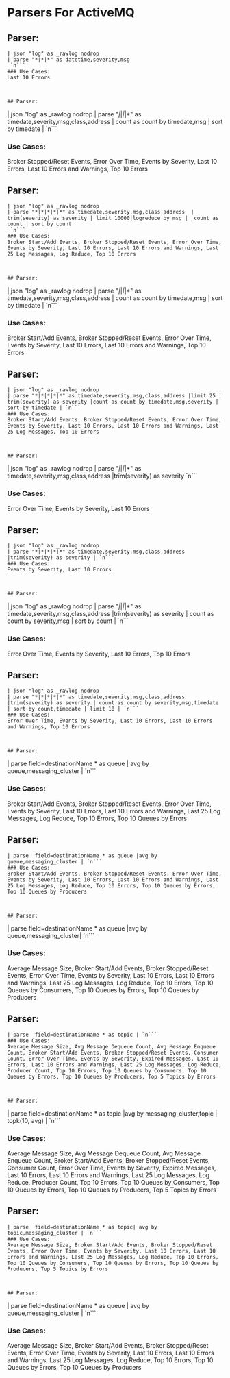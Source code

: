 # Parsers For ActiveMQ

## Parser:
```
| json "log" as _rawlog nodrop
| parse "*|*|*" as datetime,severity,msg
 `n```
### Use Cases:
Last 10 Errors



## Parser:
```
| json "log" as _rawlog nodrop
| parse "*|*|*|*|*" as timedate,severity,msg,class,address  | count as count by timedate,msg | sort by timedate | `n```
### Use Cases:
Broker Stopped/Reset Events, Error Over Time, Events by Severity, Last 10 Errors, Last 10 Errors and Warnings, Top 10 Errors



## Parser:
```
| json "log" as _rawlog nodrop
| parse "*|*|*|*|*" as timedate,severity,msg,class,address  | trim(severity) as severity | limit 10000|logreduce by msg | _count as count | sort by count
 `n```
### Use Cases:
Broker Start/Add Events, Broker Stopped/Reset Events, Error Over Time, Events by Severity, Last 10 Errors, Last 10 Errors and Warnings, Last 25 Log Messages, Log Reduce, Top 10 Errors



## Parser:
```
| json "log" as _rawlog nodrop
| parse "*|*|*|*|*" as timedate,severity,msg,class,address | count as count by timedate,msg | sort by timedate | `n```
### Use Cases:
Broker Start/Add Events, Broker Stopped/Reset Events, Error Over Time, Events by Severity, Last 10 Errors, Last 10 Errors and Warnings, Top 10 Errors



## Parser:
```
| json "log" as _rawlog nodrop
| parse "*|*|*|*|*" as timedate,severity,msg,class,address |limit 25 | trim(severity) as severity |count as count by timedate,msg,severity | sort by timedate | `n```
### Use Cases:
Broker Start/Add Events, Broker Stopped/Reset Events, Error Over Time, Events by Severity, Last 10 Errors, Last 10 Errors and Warnings, Last 25 Log Messages, Top 10 Errors



## Parser:
```
| json "log" as _rawlog nodrop
| parse "*|*|*|*|*" as timedate,severity,msg,class,address |trim(severity) as severity 
 `n```
### Use Cases:
Error Over Time, Events by Severity, Last 10 Errors



## Parser:
```
| json "log" as _rawlog nodrop
| parse "*|*|*|*|*" as timedate,severity,msg,class,address |trim(severity) as severity | `n```
### Use Cases:
Events by Severity, Last 10 Errors



## Parser:
```
| json "log" as _rawlog nodrop
| parse "*|*|*|*|*" as timedate,severity,msg,class,address |trim(severity) as severity | count as count by severity,msg | sort by count | `n```
### Use Cases:
Error Over Time, Events by Severity, Last 10 Errors, Top 10 Errors



## Parser:
```
| json "log" as _rawlog nodrop
| parse "*|*|*|*|*" as timedate,severity,msg,class,address |trim(severity) as severity | count as count by severity,msg,timedate | sort by count,timedate | limit 10 | `n```
### Use Cases:
Error Over Time, Events by Severity, Last 10 Errors, Last 10 Errors and Warnings, Top 10 Errors



## Parser:
```
| parse  field=destinationName * as queue | avg by queue,messaging_cluster | `n```
### Use Cases:
Broker Start/Add Events, Broker Stopped/Reset Events, Error Over Time, Events by Severity, Last 10 Errors, Last 10 Errors and Warnings, Last 25 Log Messages, Log Reduce, Top 10 Errors, Top 10 Queues by Errors



## Parser:
```
| parse  field=destinationName * as queue |avg by queue,messaging_cluster | `n```
### Use Cases:
Broker Start/Add Events, Broker Stopped/Reset Events, Error Over Time, Events by Severity, Last 10 Errors, Last 10 Errors and Warnings, Last 25 Log Messages, Log Reduce, Top 10 Errors, Top 10 Queues by Errors, Top 10 Queues by Producers



## Parser:
```
| parse  field=destinationName * as queue |avg by queue,messaging_cluster| `n```
### Use Cases:
Average Message Size, Broker Start/Add Events, Broker Stopped/Reset Events, Error Over Time, Events by Severity, Last 10 Errors, Last 10 Errors and Warnings, Last 25 Log Messages, Log Reduce, Top 10 Errors, Top 10 Queues by Consumers, Top 10 Queues by Errors, Top 10 Queues by Producers



## Parser:
```
| parse  field=destinationName * as topic | `n```
### Use Cases:
Average Message Size, Avg Message Dequeue Count, Avg Message Enqueue Count, Broker Start/Add Events, Broker Stopped/Reset Events, Consumer Count, Error Over Time, Events by Severity, Expired Messages, Last 10 Errors, Last 10 Errors and Warnings, Last 25 Log Messages, Log Reduce, Producer Count, Top 10 Errors, Top 10 Queues by Consumers, Top 10 Queues by Errors, Top 10 Queues by Producers, Top 5 Topics by Errors



## Parser:
```
| parse  field=destinationName * as topic |avg by messaging_cluster,topic | topk(10, avg) | `n```
### Use Cases:
Average Message Size, Avg Message Dequeue Count, Avg Message Enqueue Count, Broker Start/Add Events, Broker Stopped/Reset Events, Consumer Count, Error Over Time, Events by Severity, Expired Messages, Last 10 Errors, Last 10 Errors and Warnings, Last 25 Log Messages, Log Reduce, Producer Count, Top 10 Errors, Top 10 Queues by Consumers, Top 10 Queues by Errors, Top 10 Queues by Producers, Top 5 Topics by Errors



## Parser:
```
| parse  field=destinationName * as topic| avg by topic,messaging_cluster | `n```
### Use Cases:
Average Message Size, Broker Start/Add Events, Broker Stopped/Reset Events, Error Over Time, Events by Severity, Last 10 Errors, Last 10 Errors and Warnings, Last 25 Log Messages, Log Reduce, Top 10 Errors, Top 10 Queues by Consumers, Top 10 Queues by Errors, Top 10 Queues by Producers, Top 5 Topics by Errors



## Parser:
```
| parse field=destinationName * as queue | avg by queue,messaging_cluster | `n```
### Use Cases:
Average Message Size, Broker Start/Add Events, Broker Stopped/Reset Events, Error Over Time, Events by Severity, Last 10 Errors, Last 10 Errors and Warnings, Last 25 Log Messages, Log Reduce, Top 10 Errors, Top 10 Queues by Errors, Top 10 Queues by Producers



